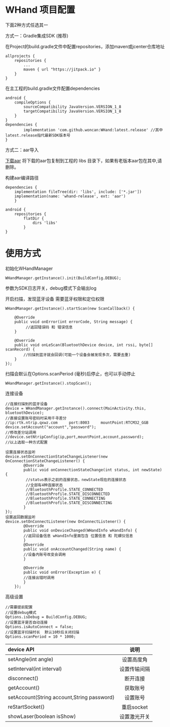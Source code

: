 # WHand 项目配置

下面2种方式任选其一

方式一：Gradle集成SDK (推荐)

在Project的build.gradle文件中配置repositories，添加maven或jcenter仓库地址

	allprojects {
		repositories {
			...
			maven { url "https://jitpack.io" }
		}
	}
在主工程的build.gradle文件配置dependencies

	android {
		compileOptions {
			sourceCompatibility JavaVersion.VERSION_1_8
			targetCompatibility JavaVersion.VERSION_1_8
		}
	}
	dependencies {
	        implementation 'com.github.woncan:WHand:latest.release' //其中latest.release指代最新SDK版本号
	}

方式二：aar导入

[下载aar](http://survey-file.woncan.cn/firmware/20201023-142047/whand-release.aar)
将下载的aar包复制到工程的 libs 目录下，如果有老版本aar包在其中,请删除。

构建aar编译路径

	dependencies {
		implementation fileTree(dir: 'libs', include: ['*.jar'])
		implementation(name: 'whand-release', ext: 'aar')
		}

	android {
		repositories {
			flatDir {
				dirs 'libs'
			}
	}


# 使用方式
初始化WHandManager

	WHandManager.getInstance().init(BuildConfig.DEBUG);
参数为SDK日志开关，debug模式下会输出log

开启扫描，发现蓝牙设备
需要蓝牙权限和定位权限

	WHandManager.getInstance().startScan(new ScanCallback() {

		@Override
		public void onError(int errorCode, String message) {
			 //返回错误码 和 错误信息
		}

		@Override
		public void onLeScan(BluetoothDevice device, int rssi, byte[] scanRecord) {
			//扫描到蓝牙就会回调(可能一个设备会被发现多次，需要去重)
		}
	});

扫描会默认在Options.scanPeriod (毫秒)后停止，也可以手动停止

	WHandManager.getInstance().stopScan();

连接设备

	//连接扫描到的蓝牙设备
	device = WHandManager.getInstance().connect(MainActivity.this, bluetoothDevice);
	//直接设置账号密码时采用千寻差分
	//ip:rtk.ntrip.qxwz.com     port:8003     mountPoint:RTCM32_GGB
	device.setAccount("account","password");
	//修改差分站调用
	//device.setNtripConfig(ip,port,mountPoint,account,password);
	//以上选取一种方式配置

	设置连接状态监听
	device.setOnConnectionStateChangeListener(new OnConnectionStateChangeListener() {
			@Override
			public void onConnectionStateChange(int status, int newState) {
			 //status表示之前的连接状态，newState现在的连接状态
			 //全部有4种连接状态
			 //BluetoothProfile.STATE_CONNECTED
			 //BluetoothProfile.STATE_DISCONNECTED
			 //BluetoothProfile.STATE_CONNECTING
			 //BluetoothProfile.STATE_DISCONNECTING
			}
	});
	设置返回数据监听
	device.setOnConnectListener(new OnConnectListener() {
			@Override
			public void onDeviceChanged(WHandInfo wHandInfo) {
			//返回设备信息 wHandInfo里面包含 位置信息 和 陀螺仪信息
			}
			@Override
			public void onAccountChanged(String name) {
			//设备内账号改变会调用
			}

			@Override
			public void onError(Exception e) {
			//连接出错时调用
			}
		});

高级设置

	//需要提前配置
	//设置debug模式
	Options.isDebug = BuildConfig.DEBUG;
	//设置蓝牙是否自动连接
	Options.isAutoConnect = false;
	//设置蓝牙扫描时长  默认10秒后关闭扫描
	Options.scanPeriod = 10 * 1000;

| device API|  说明
| :-----  | :----:  |
| setAngle(int angle)|  设置高度角   |
|   setInterval(int interval)|   设置传输间隔   |
|    disconnect()   |  断开连接  |
|   getAccount()   |  获取账号|
|   setAccount(String account,String password)  |  设置账号
|   reStartSocket()  |  重启socket|
|showLaser(boolean isShow)|设置激光开关|


